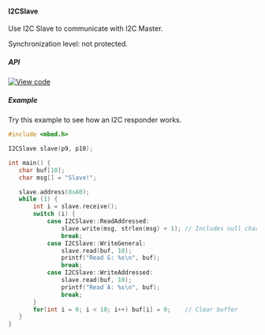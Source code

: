 #### I2CSlave

Use I2C Slave to communicate with I2C Master.

Synchronization level: not protected.

##### API

[![View code](https://www.mbed.com/embed/?type=library)](https://docs.mbed.com/docs/mbed-os-api/en/mbed-os-5.5/api/I2CSlave_8h_source.html)

##### Example

Try this example to see how an I2C responder works.

```c++
#include <mbed.h>

I2CSlave slave(p9, p10);

int main() {
   char buf[10];
   char msg[] = "Slave!";

   slave.address(0xA0);
   while (1) {
       int i = slave.receive();
       switch (i) {
           case I2CSlave::ReadAddressed:
               slave.write(msg, strlen(msg) + 1); // Includes null char
               break;
           case I2CSlave::WriteGeneral:
               slave.read(buf, 10);
               printf("Read G: %s\n", buf);
               break;
           case I2CSlave::WriteAddressed:
               slave.read(buf, 10);
               printf("Read A: %s\n", buf);
               break;
       }
       for(int i = 0; i < 10; i++) buf[i] = 0;    // Clear buffer
   }
}
```
